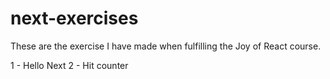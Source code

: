 # next-exercises

These are the exercise I have made when fulfilling the Joy of React course.

1 - Hello Next
2 - Hit counter
